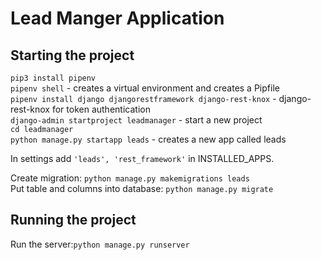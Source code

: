 # Lead Manger Application

## Starting the project

`pip3 install pipenv` \
`pipenv shell` - creates a virtual environment and creates a Pipfile \
`pipenv install django djangorestframework django-rest-knox` - django-rest-knox for token authentication \
`django-admin startproject leadmanager` - start a new project \
`cd leadmanager` \
`python manage.py startapp leads` - creates a new app called leads

In settings add `'leads', 'rest_framework'` in INSTALLED_APPS.

Create migration: `python manage.py makemigrations leads` \
Put table and columns into database: `python manage.py migrate`

## Running the project

Run the server:`python manage.py runserver`
